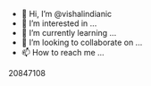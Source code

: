 - 👋 Hi, I’m @vishalindianic
- 👀 I’m interested in ...
- 🌱 I’m currently learning ...
- 💞️ I’m looking to collaborate on ...
- 📫 How to reach me ...

<!---
vishalindianic/vishalindianic is a ✨ special ✨ repository because its `README.md` (this file) appears on your GitHub profile.
You can click the Preview link to take a look at your changes.
--->20847108

